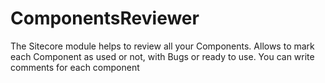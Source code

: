 # ComponentsReviewer
The Sitecore module helps to review all your Components. Allows to mark each Component as used or not, with Bugs or ready to use. You can write comments for each component
